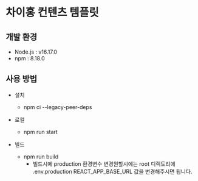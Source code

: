 # 차이홍 컨텐츠 템플릿

## 개발 환경

- Node.js : v16.17.0
- npm : 8.18.0

## 사용 방법

- 설치

  - npm ci --legacy-peer-deps

- 로컬

  - npm run start

- 빌드
  - npm run build
    - 빌드시에 production 환경변수 변경원할시에는 root 디렉토리에 .env.production REACT_APP_BASE_URL 값을 변경해주시면 됩니다.
